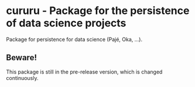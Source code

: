 # cururu - Package for the persistence of data science projects
Package for persistence for data science (Pajé, Oka, ...).

## Beware!
This package is still in the pre-release version, which is changed continuously. 

